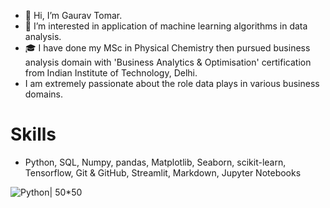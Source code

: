 - 👋 Hi, I’m Gaurav Tomar.
- 👀 I’m interested in application of machine learning algorithms in data analysis.
- 🎓 I have done my MSc in Physical Chemistry then pursued business analysis domain with 'Business Analytics & Optimisation' certification from Indian Institute of Technology, Delhi.
- I am extremely passionate about the role data plays in various business domains.

# Skills
- Python, SQL, Numpy, pandas, Matplotlib, Seaborn, scikit-learn, Tensorflow, Git & GitHub, Streamlit, Markdown, Jupyter Notebooks

![Python| 50*50](https://user-images.githubusercontent.com/106975568/172219059-f0c1d4cc-a83d-4e5e-bd14-1407c7ff87db.png)

<!---
TOMAp-Gaurav/TOMAp-Gaurav is a ✨ special ✨ repository because its `README.md` (this file) appears on your GitHub profile.
You can click the Preview link to take a look at your changes.
--->
